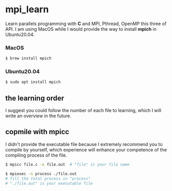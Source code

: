 # mpi_learn

Learn parallels programming with **C** and MPI, Pthread, OpenMP this three of API. I am using MacOS while I would provide the way to install **mpich** in Ubuntu20.04.

### MacOS

``` bash
$ brew install mpich
```

### Ubuntu20.04

``` bash
$ sudo apt install mpich
```
## the learning order

I suggest you could follow the number of each file to learning, which I will write an overview in the future.

## copmile with mpicc

I didn't provide the executable file because I extremely recommend you to compile by yourself, which experience will enhance your competence of the compiling process of the file.



``` bash
$ mpicc file.c -o file.out  # "file" is your file name
```

``` bash
$ mpiexec -n process ./file.out  
# fill the total process in "process"
# "./file.out" is your executable file
```